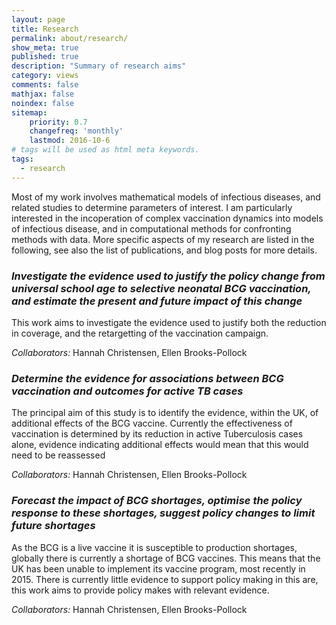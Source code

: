 ```yaml
---
layout: page
title: Research
permalink: about/research/
show_meta: true
published: true
description: "Summary of research aims"
category: views
comments: false
mathjax: false
noindex: false
sitemap:
    priority: 0.7
    changefreq: 'monthly'
    lastmod: 2016-10-6
# tags will be used as html meta keywords.    
tags:
  - research
---
```


Most of my work involves mathematical models of infectious diseases, and related studies to determine parameters of interest. I am particularly interested in the incoperation of complex vaccination dynamics into models of infectious disease, and in computational methods for confronting methods with data. More specific aspects of my research are listed in the following, see also the list of publications, and blog posts for more details.

### *Investigate the evidence used to justify the policy change from universal school age to selective neonatal BCG vaccination, and estimate the present and future impact of this change*

This work aims to investigate the evidence used to justify both the reduction in coverage, and the retargetting of the vaccination campaign. 

*Collaborators:* Hannah Christensen, Ellen Brooks-Pollock

### *Determine the evidence for associations between BCG vaccination and outcomes for active TB cases*

The principal aim of this study is to identify the evidence, within the UK, of additional effects of the BCG vaccine. Currently the effectiveness of vaccination is determined by its reduction in active Tuberculosis cases alone, evidence indicating additional effects would mean that this would need to be reassessed

*Collaborators:* Hannah Christensen, Ellen Brooks-Pollock

### *Forecast the impact of BCG shortages, optimise the policy response to these shortages, suggest policy changes to limit future shortages*

As the BCG is a live vaccine it is susceptible to production shortages, globally there is currently a shortage of BCG vaccines. This means that the UK has been unable to implement its vaccine program, most recently in 2015. There is currently little evidence to support policy making in this are, this work aims to provide policy makes with relevant evidence.

*Collaborators:* Hannah Christensen, Ellen Brooks-Pollock

